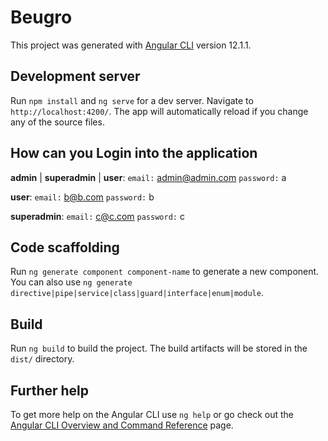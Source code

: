 # Beugro

This project was generated with [Angular CLI](https://github.com/angular/angular-cli) version 12.1.1.

## Development server

Run `npm install` and `ng serve` for a dev server. Navigate to `http://localhost:4200/`. The app will automatically reload if you change any of the source files.

## How can you Login into the application

 **admin** | **superadmin** | **user**:
`email:` admin@admin.com
`password:` a

 **user**:
`email:` b@b.com
`password:` b

 **superadmin**:
`email:` c@c.com
`password:` c


## Code scaffolding

Run `ng generate component component-name` to generate a new component. You can also use `ng generate directive|pipe|service|class|guard|interface|enum|module`.

## Build

Run `ng build` to build the project. The build artifacts will be stored in the `dist/` directory.

## Further help

To get more help on the Angular CLI use `ng help` or go check out the [Angular CLI Overview and Command Reference](https://angular.io/cli) page.
